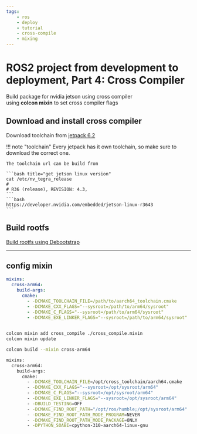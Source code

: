 ```yaml
---
tags:
    - ros
    - deploy
    - tutorial
    - cross-compile
    - mixing
---
```


# ROS2 project from development to deployment, Part 4: Cross Compiler

Build package for nvidia jetson using cross compiler  
using **colcon mixin** to set cross compiler flags

## Download and install cross compiler
Download toolchain from [jetpack 6.2](https://developer.nvidia.com/embedded/jetson-linux-r3643)

!!! note "toolchain"
    Every jetpack has it own toolchain, so make sure to download the correct one.

    The toolchain url can be build from

    ```bash title="get jetson linux version"
    cat /etc/nv_tegra_release
    #
    # R36 (release), REVISION: 4.3,
    ```
    ```bash
    https://developer.nvidia.com/embedded/jetson-linux-r3643
    ```


## Build rootfs
[Build rootfs using Debootstrap](https://robobe.github.io/new_blog/DevOps/tools/devops_debootstrap/?h=cross#set-cross-compiler-paths)

---

## config mixin

```yaml title="mixin file"
mixins:
  cross-arm64:
    build-args:
      cmake:
        - -DCMAKE_TOOLCHAIN_FILE=/path/to/aarch64_toolchain.cmake
        - -DCMAKE_CXX_FLAGS="--sysroot=/path/to/arm64/sysroot"
        - -DCMAKE_C_FLAGS="--sysroot=/path/to/arm64/sysroot"
        - -DCMAKE_EXE_LINKER_FLAGS="--sysroot=/path/to/arm64/sysroot"
  

```

```bash title="register mixing file"
colcon mixin add cross_compile ./cross_compile.mixin
colcon mixin update
```

```bash title="usage"
colcon build --mixin cross-arm64
```

```bash title="Humble ARM64 cross compiler"
mixins:
  cross-arm64:
    build-args:
      cmake:
        - -DCMAKE_TOOLCHAIN_FILE=/opt/cross_toolchain/aarch64.cmake
        - -DCMAKE_CXX_FLAGS="--sysroot=/opt/sysroot/arm64"
        - -DCMAKE_C_FLAGS="--sysroot=/opt/sysroot/arm64"
        - -DCMAKE_EXE_LINKER_FLAGS="--sysroot=/opt/sysroot/arm64"
        - -DBUILD_TESTING=OFF
        - -DCMAKE_FIND_ROOT_PATH="/opt/ros/humble;/opt/sysroot/arm64"
        - -DCMAKE_FIND_ROOT_PATH_MODE_PROGRAM=NEVER
        - -DCMAKE_FIND_ROOT_PATH_MODE_PACKAGE=ONLY
        - -DPYTHON_SOABI=cpython-310-aarch64-linux-gnu
```